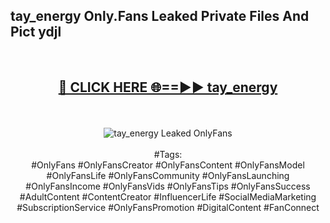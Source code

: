 <h2>tay_energy Only.Fans Leaked Private Files And Pict ydjl</h2>
<br>
<div align="center">
<h2><a href="https://mediafiles.top/tay_energy" rel="nofollow">🔴 CLICK HERE 🌐==►► tay_energy</a></h2>
<br>
<br>
<a href="https://mediafiles.top/tay_energy" rel="nofollow" data-target="animated-image.originalLink"><img src="https://i.ibb.co.com/WyWwxjT/player-gif2.gif" alt="tay_energy Leaked OnlyFans" style="max-width: 100%; display: inline-block;" data-target="animated-image.originalImage"></a>
<br><br>
#Tags:
<br>
#OnlyFans #OnlyFansCreator #OnlyFansContent #OnlyFansModel #OnlyFansLife #OnlyFansCommunity #OnlyFansLaunching #OnlyFansIncome #OnlyFansVids #OnlyFansTips #OnlyFansSuccess #AdultContent #ContentCreator #InfluencerLife #SocialMediaMarketing #SubscriptionService #OnlyFansPromotion #DigitalContent #FanConnect
</div>
<br>